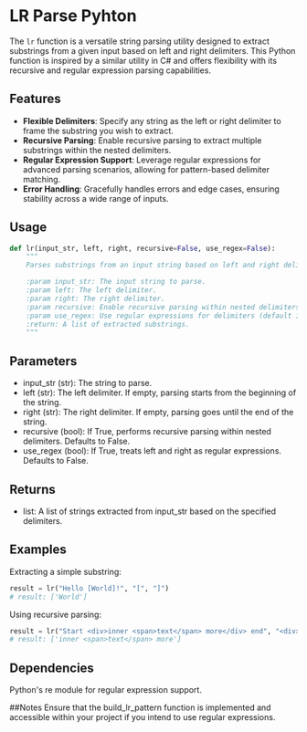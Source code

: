 # LR Parse Pyhton

The `lr` function is a versatile string parsing utility designed to extract substrings from a given input based on left and right delimiters. This Python function is inspired by a similar utility in C# and offers flexibility with its recursive and regular expression parsing capabilities.

## Features

- **Flexible Delimiters**: Specify any string as the left or right delimiter to frame the substring you wish to extract.
- **Recursive Parsing**: Enable recursive parsing to extract multiple substrings within the nested delimiters.
- **Regular Expression Support**: Leverage regular expressions for advanced parsing scenarios, allowing for pattern-based delimiter matching.
- **Error Handling**: Gracefully handles errors and edge cases, ensuring stability across a wide range of inputs.

## Usage

```python
def lr(input_str, left, right, recursive=False, use_regex=False):
    """
    Parses substrings from an input string based on left and right delimiters.

    :param input_str: The input string to parse.
    :param left: The left delimiter.
    :param right: The right delimiter.
    :param recursive: Enable recursive parsing within nested delimiters (default is False).
    :param use_regex: Use regular expressions for delimiters (default is False).
    :return: A list of extracted substrings.
    """
```

## Parameters
* input_str (str): The string to parse.
* left (str): The left delimiter. If empty, parsing starts from the beginning of the string.
* right (str): The right delimiter. If empty, parsing goes until the end of the string.
* recursive (bool): If True, performs recursive parsing within nested delimiters. Defaults to False.
* use_regex (bool): If True, treats left and right as regular expressions. Defaults to False.

## Returns
* list: A list of strings extracted from input_str based on the specified delimiters.

## Examples
Extracting a simple substring:

```python
result = lr("Hello [World]!", "[", "]")
# result: ['World']

```
Using recursive parsing:

```python
result = lr("Start <div>inner <span>text</span> more</div> end", "<div>", "</div>", recursive=True)
# result: ['inner <span>text</span> more']

```

## Dependencies
Python's re module for regular expression support.

##Notes
Ensure that the build_lr_pattern function is implemented and accessible within your project if you intend to use regular expressions.
